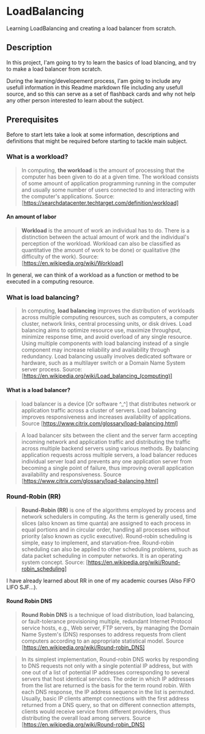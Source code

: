 # LoadBalancing
Learning LoadBalancing and creating a load balancer from scratch.

## Description
In this project, I'am going to try to learn the basics of load blancing, and try to make a load balancer from scratch.

During the learning/developement process, I'am going to include any usefull information in this Readme markdown file including any usefull source, and so this can serve as a set of flashback cards and why not help any other person interested to learn about the subject.

## Prerequisites 
Before to start lets take a look at some information, descriptions and definitions that might be required before starting to tackle main subject.

### What is a workload?
> In computing, **the workload** is the amount of processing that the computer has been given to do at a given time. The workload consists of some amount of application programming running in the computer and usually some number of users connected to and interacting with the computer's applications. Source: [https://searchdatacenter.techtarget.com/definition/workload]

#### An amount of labor
> **Workload** is the amount of work an individual has to do. There is a distinction between the actual amount of work and the individual's perception of the workload. Workload can also be classified as quantitative (the amount of work to be done) or qualitative (the difficulty of the work). Source: [https://en.wikipedia.org/wiki/Workload]

In general, we can think of a workload as a function or method to be executed in a computing resource.

### What is load balancing?
> In computing, **load balancing** improves the distribution of workloads across multiple computing resources, such as computers, a computer cluster, network links, central processing units, or disk drives. Load balancing aims to optimize resource use, maximize throughput, minimize response time, and avoid overload of any single resource. Using multiple components with load balancing instead of a single component may increase reliability and availability through redundancy. Load balancing usually involves dedicated software or hardware, such as a multilayer switch or a Domain Name System server process. Source: [https://en.wikipedia.org/wiki/Load_balancing_(computing)]

#### What is a load balancer?
> load balancer is a device [Or software ^_^] that distributes network or application traffic across a cluster of servers. Load balancing improves responsiveness and increases availability of applications. Source [https://www.citrix.com/glossary/load-balancing.html]

> A load balancer sits between the client and the server farm accepting incoming network and application traffic and distributing the traffic across multiple backend servers using various methods. By balancing application requests across multiple servers, a load balancer reduces individual server load and prevents any one application server from becoming a single point of failure, thus improving overall application availability and responsiveness. Source [https://www.citrix.com/glossary/load-balancing.html]
    
### Round-Robin (RR)
> **Round-Robin (RR)** is one of the algorithms employed by process and network schedulers in computing. As the term is generally used, time slices (also known as time quanta) are assigned to each process in equal portions and in circular order, handling all processes without priority (also known as cyclic executive). Round-robin scheduling is simple, easy to implement, and starvation-free. Round-robin scheduling can also be applied to other scheduling problems, such as data packet scheduling in computer networks. It is an operating system concept. Source: [https://en.wikipedia.org/wiki/Round-robin_scheduling]

I have already learned about RR in one of my academic courses (Also FIFO LIFO SJF...).
#### Round Robin DNS
> **Round Robin DNS** is a technique of load distribution, load balancing, or fault-tolerance provisioning multiple, redundant Internet Protocol service hosts, e.g., Web server, FTP servers, by managing the Domain Name System's (DNS) responses to address requests from client computers according to an appropriate statistical model. Source [https://en.wikipedia.org/wiki/Round-robin_DNS]

> In its simplest implementation, Round-robin DNS works by responding to DNS requests not only with a single potential IP address, but with one out of a list of potential IP addresses corresponding to several servers that host identical services. The order in which IP addresses from the list are returned is the basis for the term round robin. With each DNS response, the IP address sequence in the list is permuted. Usually, basic IP clients attempt connections with the first address returned from a DNS query, so that on different connection attempts, clients would receive service from different providers, thus distributing the overall load among servers. Source [https://en.wikipedia.org/wiki/Round-robin_DNS]

